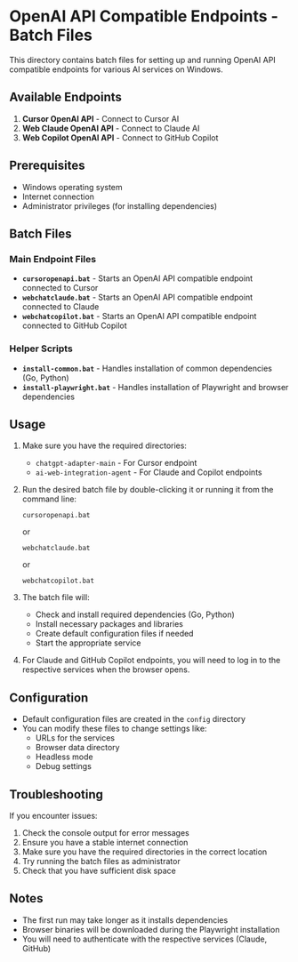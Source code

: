 # OpenAI API Compatible Endpoints - Batch Files

This directory contains batch files for setting up and running OpenAI API compatible endpoints for various AI services on Windows.

## Available Endpoints

1. **Cursor OpenAI API** - Connect to Cursor AI
2. **Web Claude OpenAI API** - Connect to Claude AI
3. **Web Copilot OpenAI API** - Connect to GitHub Copilot

## Prerequisites

- Windows operating system
- Internet connection
- Administrator privileges (for installing dependencies)

## Batch Files

### Main Endpoint Files

- **`cursoropenapi.bat`** - Starts an OpenAI API compatible endpoint connected to Cursor
- **`webchatclaude.bat`** - Starts an OpenAI API compatible endpoint connected to Claude
- **`webchatcopilot.bat`** - Starts an OpenAI API compatible endpoint connected to GitHub Copilot

### Helper Scripts

- **`install-common.bat`** - Handles installation of common dependencies (Go, Python)
- **`install-playwright.bat`** - Handles installation of Playwright and browser dependencies

## Usage

1. Make sure you have the required directories:
   - `chatgpt-adapter-main` - For Cursor endpoint
   - `ai-web-integration-agent` - For Claude and Copilot endpoints

2. Run the desired batch file by double-clicking it or running it from the command line:
   ```
   cursoropenapi.bat
   ```
   or
   ```
   webchatclaude.bat
   ```
   or
   ```
   webchatcopilot.bat
   ```

3. The batch file will:
   - Check and install required dependencies (Go, Python)
   - Install necessary packages and libraries
   - Create default configuration files if needed
   - Start the appropriate service

4. For Claude and GitHub Copilot endpoints, you will need to log in to the respective services when the browser opens.

## Configuration

- Default configuration files are created in the `config` directory
- You can modify these files to change settings like:
  - URLs for the services
  - Browser data directory
  - Headless mode
  - Debug settings

## Troubleshooting

If you encounter issues:

1. Check the console output for error messages
2. Ensure you have a stable internet connection
3. Make sure you have the required directories in the correct location
4. Try running the batch files as administrator
5. Check that you have sufficient disk space

## Notes

- The first run may take longer as it installs dependencies
- Browser binaries will be downloaded during the Playwright installation
- You will need to authenticate with the respective services (Claude, GitHub)

